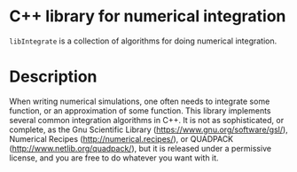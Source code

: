 # C++ library for numerical integration

`libIntegrate` is a collection of algorithms for doing numerical integration.

# Description

When writing numerical simulations, one often needs to integrate some function, or an approximation of some function.
This library implements several common integration algorithms in C++. It is not as sophisticated, or complete, as
the Gnu Scientific Library (https://www.gnu.org/software/gsl/), Numerical Recipes (http://numerical.recipes/), or QUADPACK (http://www.netlib.org/quadpack/),
but it is released under a permissive license, and you are free to do whatever you want with it.


